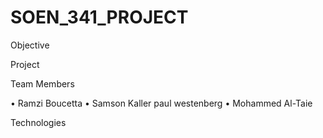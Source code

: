 # SOEN_341_PROJECT

Objective

Project

Team Members

• Ramzi Boucetta
• Samson Kaller
paul westenberg
• Mohammed Al-Taie

Technologies
